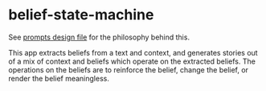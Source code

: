 # belief-state-machine

See [prompts design file](path/to/prompts_system_design_file.md) for the philosophy behind this.

This app extracts beliefs from a text and context, and generates stories out of a mix of context and beliefs which operate on the extracted beliefs. The operations on the beliefs are to reinforce the belief, change the belief, or render the belief meaningless.
